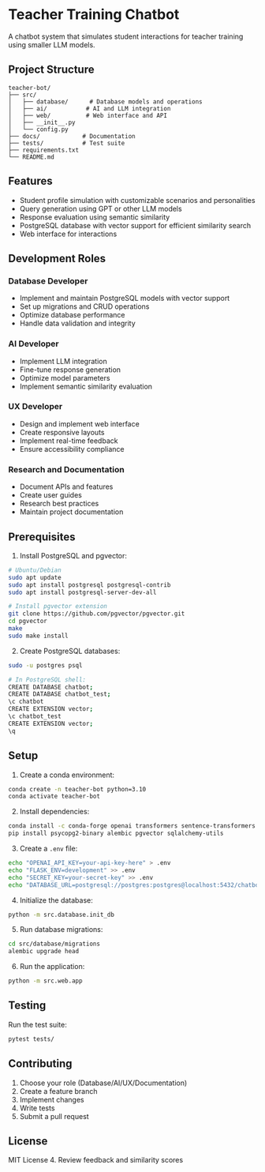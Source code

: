 # Teacher Training Chatbot

A chatbot system that simulates student interactions for teacher training using smaller LLM models.

## Project Structure

```
teacher-bot/
├── src/
│   ├── database/      # Database models and operations
│   ├── ai/           # AI and LLM integration
│   ├── web/          # Web interface and API
│   ├── __init__.py
│   └── config.py
├── docs/            # Documentation
├── tests/           # Test suite
├── requirements.txt
└── README.md
```

## Features

- Student profile simulation with customizable scenarios and personalities
- Query generation using GPT or other LLM models
- Response evaluation using semantic similarity
- PostgreSQL database with vector support for efficient similarity search
- Web interface for interactions

## Development Roles

### Database Developer
- Implement and maintain PostgreSQL models with vector support
- Set up migrations and CRUD operations
- Optimize database performance
- Handle data validation and integrity

### AI Developer
- Implement LLM integration
- Fine-tune response generation
- Optimize model parameters
- Implement semantic similarity evaluation

### UX Developer
- Design and implement web interface
- Create responsive layouts
- Implement real-time feedback
- Ensure accessibility compliance

### Research and Documentation
- Document APIs and features
- Create user guides
- Research best practices
- Maintain project documentation

## Prerequisites

1. Install PostgreSQL and pgvector:
```bash
# Ubuntu/Debian
sudo apt update
sudo apt install postgresql postgresql-contrib
sudo apt install postgresql-server-dev-all

# Install pgvector extension
git clone https://github.com/pgvector/pgvector.git
cd pgvector
make
sudo make install
```

2. Create PostgreSQL databases:
```bash
sudo -u postgres psql

# In PostgreSQL shell:
CREATE DATABASE chatbot;
CREATE DATABASE chatbot_test;
\c chatbot
CREATE EXTENSION vector;
\c chatbot_test
CREATE EXTENSION vector;
\q
```

## Setup

1. Create a conda environment:
```bash
conda create -n teacher-bot python=3.10
conda activate teacher-bot
```

2. Install dependencies:
```bash
conda install -c conda-forge openai transformers sentence-transformers pytorch flask python-dotenv sqlalchemy
pip install psycopg2-binary alembic pgvector sqlalchemy-utils
```

3. Create a `.env` file:
```bash
echo "OPENAI_API_KEY=your-api-key-here" > .env
echo "FLASK_ENV=development" >> .env
echo "SECRET_KEY=your-secret-key" >> .env
echo "DATABASE_URL=postgresql://postgres:postgres@localhost:5432/chatbot" >> .env
```

4. Initialize the database:
```bash
python -m src.database.init_db
```

5. Run database migrations:
```bash
cd src/database/migrations
alembic upgrade head
```

6. Run the application:
```bash
python -m src.web.app
```

## Testing

Run the test suite:
```bash
pytest tests/
```

## Contributing

1. Choose your role (Database/AI/UX/Documentation)
2. Create a feature branch
3. Implement changes
4. Write tests
5. Submit a pull request

## License

MIT License 
4. Review feedback and similarity scores 